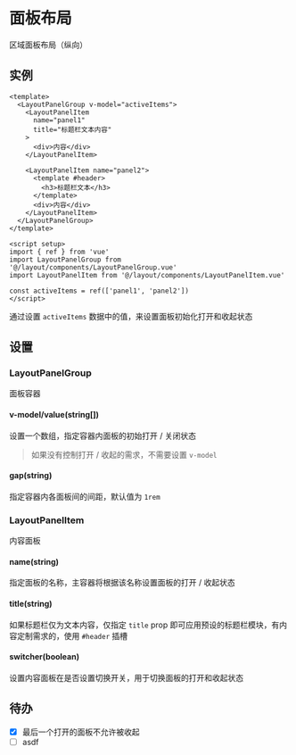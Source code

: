 # 面板布局

区域面板布局（纵向）

## 实例

```vue
<template>
  <LayoutPanelGroup v-model="activeItems">
    <LayoutPanelItem
      name="panel1"
      title="标题栏文本内容"
    >
      <div>内容</div>
    </LayoutPanelItem>

    <LayoutPanelItem name="panel2">
      <template #header>
        <h3>标题栏文本</h3>
      </template>
      <div>内容</div>
    </LayoutPanelItem>
  </LayoutPanelGroup>
</template>

<script setup>
import { ref } from 'vue'
import LayoutPanelGroup from '@/layout/components/LayoutPanelGroup.vue'
import LayoutPanelItem from '@/layout/components/LayoutPanelItem.vue'

const activeItems = ref(['panel1', 'panel2'])
</script>
```

通过设置 `activeItems` 数据中的值，来设置面板初始化打开和收起状态

## 设置

### LayoutPanelGroup

面板容器

#### v-model/value(string[])

设置一个数组，指定容器内面板的初始打开 / 关闭状态

> 如果没有控制打开 / 收起的需求，不需要设置 `v-model`

#### gap(string)

指定容器内各面板间的间距，默认值为 `1rem`

### LayoutPanelItem

内容面板

#### name(string)

指定面板的名称，主容器将根据该名称设置面板的打开 / 收起状态

#### title(string)

如果标题栏仅为文本内容，仅指定 `title` prop 即可应用预设的标题栏模块，有内容定制需求的，使用 `#header` 插槽

#### switcher(boolean)

设置内容面板在是否设置切换开关，用于切换面板的打开和收起状态

## 待办

- [x] 最后一个打开的面板不允许被收起
- [ ] asdf
